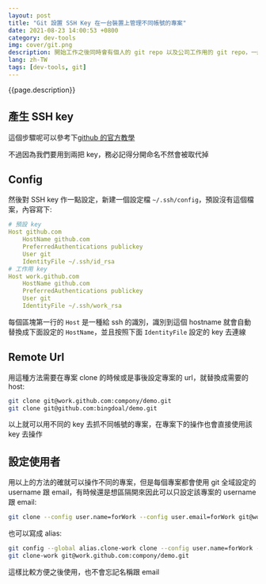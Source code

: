 ```yaml
---
layout: post
title: "Git 設置 SSH Key 在一台裝置上管理不同帳號的專案"
date: 2021-08-23 14:00:53 +0800
category: dev-tools
img: cover/git.png
description: 開始工作之後同時會有個人的 git repo 以及公司工作用的 git repo，一般來說會用一台專門處理工作的電腦來區分，但有時候會需要在個人裝置或是公司裝置上用到對方的專案，就像上班忙裡偷閒寫的這篇部落格一樣，如果要在不同專案間切換帳號也不是很方便，因此調整一下設定可以在一開始就指定好選用的帳號
lang: zh-TW
tags: [dev-tools, git]
---
```


{{page.description}}

## 產生 SSH key

這個步驟呢可以參考下[github 的官方教學](https://docs.github.com/en/github/authenticating-to-github/connecting-to-github-with-ssh/generating-a-new-ssh-key-and-adding-it-to-the-ssh-agent)

不過因為我們要用到兩把 key，務必記得分開命名不然會被取代掉

## Config

然後對 SSH key 作一點設定，新建一個設定檔 `~/.ssh/config`，預設沒有這個檔案，內容寫下:

```yaml
# 預設 key
Host github.com
    HostName github.com
    PreferredAuthentications publickey
    User git
    IdentityFile ~/.ssh/id_rsa
# 工作用 key
Host work.github.com
    HostName github.com
    PreferredAuthentications publickey
    User git
    IdentityFile ~/.ssh/work_rsa
```

每個區塊第一行的 `Host` 是一種給 ssh 的識別，識別到這個 hostname 就會自動替換成下面設定的 `HostName`，並且按照下面 `IdentityFile` 設定的 key 去連線

## Remote Url

用這種方法需要在專案 clone 的時候或是事後設定專案的 url，就替換成需要的 host:

```bash
git clone git@work.github.com:compony/demo.git
git clone git@github.com:bingdoal/demo.git
```

以上就可以用不同的 key 去抓不同帳號的專案，在專案下的操作也會直接使用該 key 去操作

## 設定使用者

用以上的方法的確就可以操作不同的專案，但是每個專案都會使用 git 全域設定的 username 跟 email，有時候還是想區隔開來因此可以只設定該專案的 username 跟 email:

```bash
git clone --config user.name=forWork --config user.email=forWork git@work.github.com:compony/demo.git
```

也可以寫成 alias:

```bash
git config --global alias.clone-work clone --config user.name=forWork --config user.email=forWork
git clone-work git@work.github.com:compony/demo.git
```

這樣比較方便之後使用，也不會忘記名稱跟 email
